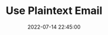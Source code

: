 ---
date: 2022-07-14 22:45:00
mfbookmark: https://useplaintext.email/
draft: false
title: Use Plaintext Email
tags: ["Bookmark", "Indieweb"]
tldr: A compilation regarding configuring various clients to send mail in plaintext
---